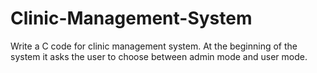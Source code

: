 # Clinic-Management-System
Write a C code for clinic management system. At the beginning of the system it asks the user to choose between admin mode and user mode.
